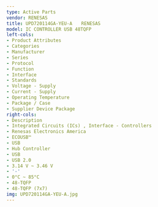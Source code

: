 ```yaml
---
type: Active Parts
vendor: RENESAS
title: UPD720114GA-YEU-A　　RENESAS
model: IC CONTROLLER USB 48TQFP
left-cols:
- Product Attributes
- Categories
- Manufacturer
- Series
- Protocol
- Function
- Interface
- Standards
- Voltage - Supply
- Current - Supply
- Operating Temperature
- Package / Case
- Supplier Device Package
right-cols:
- Description
- Integrated Circuits (ICs) , Interface - Controllers
- Renesas Electronics America
- ECOUSB™
- USB
- Hub Controller
- USB
- USB 2.0
- 3.14 V ~ 3.46 V
- '-'
- 0°C ~ 85°C
- 48-TQFP
- 48-TQFP (7x7)
img: UPD720114GA-YEU-A.jpg
---
```

